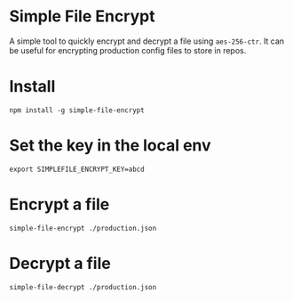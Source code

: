 # Simple File Encrypt
A simple tool to quickly encrypt and decrypt a file using `aes-256-ctr`. It can be useful for encrypting production config files to store in repos.

# Install
`npm install -g simple-file-encrypt`

# Set the key in the local env

```
export SIMPLEFILE_ENCRYPT_KEY=abcd
```

# Encrypt a file

```
simple-file-encrypt ./production.json
```

# Decrypt a file

```
simple-file-decrypt ./production.json
```
